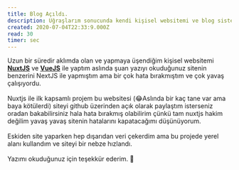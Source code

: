 ```yaml
---
title: Blog Açıldı.
description: Uğraşlarım sonucunda kendi kişisel websitemi ve blog sistemini aktif hale getirdim.
created: 2020-07-04T22:33:9.000Z
read: 30
timer: sec
---
```


Uzun bir süredir aklımda olan ve yapmaya üşendiğim kişisel websitemi **[NuxtJS](https://nuxtjs.org)** ve [**VueJS**](https://vuejs.org/) ile yaptım aslında şuan yazıyı okuduğunuz sitenin benzerini NextJS ile yapmıştım ama bir çok hata bırakmıştım ve çok yavaş çalışıyordu.
<br/>
<br/>
Nuxtjs ile ilk kapsamlı projem bu websitesi (😂Aslında bir kaç tane var ama baya kötülerdi) siteyi github üzerinden açık olarak paylaştım isterseniz oradan bakabilirsiniz hala hata bırakmış olabilirim çünkü tam nuxtjs hakim değilim yavaş yavaş sitenin hatalarını kapatacağımı düşünüyorum.
<br/>
<br/>
Eskiden site yaparken hep dışarıdan veri çekerdim ama bu projede yerel alanı kullandım ve siteyi bir nebze hızlandı.
<br/>
<br/>
Yazımı okuduğunuz için teşekkür ederim. 🥰
